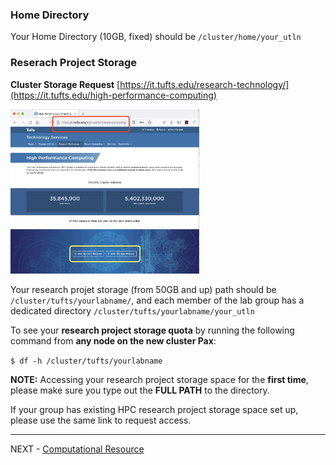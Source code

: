 
### Home Directory

Your Home Directory (10GB, fixed) should be `/cluster/home/your_utln`

### Reserach Project Storage

**Cluster Storage Request** [https://it.tufts.edu/research-technology/](https://it.tufts.edu/high-performance-computing)

<img src="https://github.com/tuftsdatalab/Research_Technology_Bioinformatics/blob/1ffc84f7b5187b4ff6b019c0349da2d6065acd54/workshops/hpcForLifeSciences_July2022/IntroToSlurm/images/rthpcpage.png" alt="RTHPC" width=60%>

Your research projet storage (from 50GB and up) path should be `/cluster/tufts/yourlabname/`, and each member of the lab group has a dedicated directory `/cluster/tufts/yourlabname/your_utln`

To see your **research project storage quota** by running the following command from **any node on the new cluster Pax**:

`$ df -h /cluster/tufts/yourlabname ` 

**NOTE:** Accessing your research project storage space for the __first time__, please make sure you type out the __FULL PATH__ to the directory.

If your group has existing HPC research project storage space set up, please use the same link to request access. 

---

NEXT - [Computational Resource](Computational_Resource.md)

